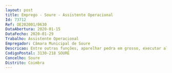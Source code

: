 ```yaml
--- 
layout: post
title: Emprego - Soure - Assistente Operacional
Id: 73712
Ref: OE202001/0630
DataAbertura: 2020-01-15
DataFecho: 2020-01-29
Trabalho: Assistente Operacional
Empregador: Câmara Municipal de Soure
Descricao: Entre outras funções, aparelhar pedra em grosso, executar alvenaria de pedra, tijolo ou blocos de cimento, podendo também fazer o respetivo reboco, proceder ao assentamento de manilhas, tubos e cantarias, executar muros e estruturas simples, com ou sem armaduras, podendo também encarregar se de montagem de armaduras muito simples, executar outros trabalhos similares ou complementares dos descritos.
CodigoPostal: 3130-218 SOURE
Concelho: Soure
Distrito: Coimbra
--- 
```

